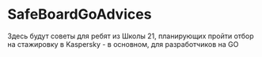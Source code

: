 # SafeBoardGoAdvices
Здесь будут советы для ребят из Школы 21, планирующих пройти отбор на стажировку в Kaspersky - в основном, для разработчиков на GO
